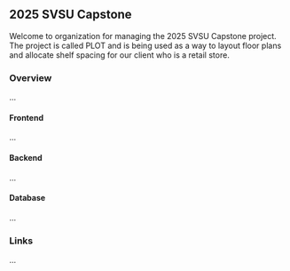 ## 2025 SVSU Capstone

Welcome to organization for managing the 2025 SVSU Capstone project. The project is called PLOT and is being used as a way to layout floor plans and allocate shelf spacing for our client who is a retail store.

### Overview
...

#### Frontend
...

#### Backend
...

#### Database
...

### Links
...

<!--

**Here are some ideas to get you started:**

🙋‍♀️ A short introduction - what is your organization all about?
🌈 Contribution guidelines - how can the community get involved?
👩‍💻 Useful resources - where can the community find your docs? Is there anything else the community should know?
🍿 Fun facts - what does your team eat for breakfast?
🧙 Remember, you can do mighty things with the power of [Markdown](https://docs.github.com/github/writing-on-github/getting-started-with-writing-and-formatting-on-github/basic-writing-and-formatting-syntax)
-->
